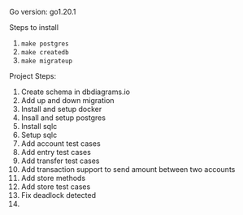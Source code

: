 Go version: go1.20.1

Steps to install 
1. ```make postgres```
2. ```make createdb```
3. ```make migrateup```

Project Steps:
1. Create schema in dbdiagrams.io
2. Add up and down migration
3. Install and setup docker
4. Insall and setup postgres
5. Install sqlc
6. Setup sqlc
7. Add account test cases
8. Add entry test cases
9. Add transfer test cases
10. Add transaction support to send amount between two accounts
11. Add store methods
12. Add store test cases
13. Fix deadlock detected
14. 